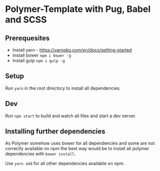 # Polymer-Template with Pug, Babel and SCSS

## Prerequesites
* Install yarn - https://yarnpkg.com/en/docs/getting-started
* Install bower `npm i bower -g`
* Install gulp `npm i gulp -g`

## Setup
Run `yarn` in the root directory to install all dependencies.


## Dev
Run `npm start` to build and watch all files and start a dev server.


## Installing further dependencies
As Polymer somehow uses bower for all dependencies and some are not correctly available on npm
the best way would be to install all polymer dependencies with `bower install`.

Use `yarn add` for all other dependencies available on npm.
